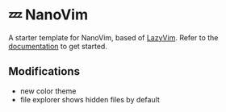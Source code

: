 # 💤 NanoVim

A starter template for NanoVim, based of [LazyVim](https://github.com/LazyVim/LazyVim).
Refer to the [documentation](https://lazyvim.github.io/installation) to get started.

## Modifications

- new color theme
- file explorer shows hidden files by default
